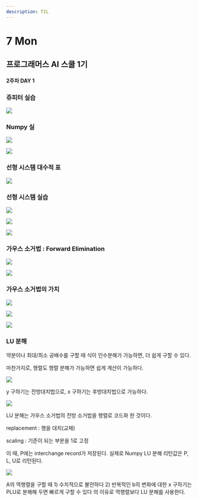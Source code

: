 ```yaml
---
description: TIL
---
```


# 7 Mon

## 프로그래머스 AI 스쿨 1기

#### 2주차 DAY 1

### 쥬피터 실습

![](../../.gitbook/assets/image%20%2836%29.png)

### Numpy 실

![](../../.gitbook/assets/image%20%2837%29.png)

![](../../.gitbook/assets/image%20%2831%29.png)

### 선형 시스템 대수적 표

![](../../.gitbook/assets/image%20%2839%29.png)

### 선형 시스템 실습 

![](../../.gitbook/assets/image%20%2829%29.png)

![](../../.gitbook/assets/image%20%2823%29.png)

![](../../.gitbook/assets/image%20%2838%29.png)

### 가우스 소거법 : Forward Elimination

![](../../.gitbook/assets/image%20%2830%29.png)

![](../../.gitbook/assets/image%20%2828%29.png)

### 가우스 소거법의 가치

![](../../.gitbook/assets/image%20%2824%29.png)

![](../../.gitbook/assets/image%20%2826%29.png)

![](../../.gitbook/assets/image%20%2827%29.png)

### LU 분해

약분이나 최대/최소 공배수를 구할 때 식이 인수분해가 가능하면, 더 쉽게 구할 수 있다.

마찬가지로,  행렬도 행렬 분해가 가능하면 쉽게 계산이 가능하다.

![](../../.gitbook/assets/image%20%2840%29.png)

y 구하기는 전방대치법으로, x 구하기는 후방대치법으로 가능하다.

![](../../.gitbook/assets/image%20%2832%29.png)

LU 분해는 가우스 소거법의 전방 소거법을 행렬로 코드화 한 것이다.

replacement : 행을 대치\(교체\)

scaling : 기준이 되는 부분을 1로 고정

이 때, P에는 interchange record가 저장된다. 실제로 Numpy LU 분해 리턴값은 P, L, U로 리턴된다.

![](../../.gitbook/assets/image%20%2834%29.png)

A의 역행렬을 구할 때 1\) 수치적으로 불안하다 2\) 반복적인 b의 변화에 대한 x 구하기는 PLU로 분해해 두면 빠르게 구할 수 있다 의 이유로 역행렬보다 LU 분해를 사용한다.



 

